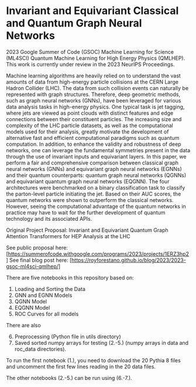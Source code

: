 # Invariant and Equivariant Classical and Quantum Graph Neural Networks

2023 Google Summer of Code (GSOC) Machine Learning for Science (ML4SCI) Quantum Machine Learning for High Energy Physics (QMLHEP).
This work is currently under review in the 2023 NeurIPS Proceedings.

Machine learning algorithms are heavily relied on to understand the vast amounts of data from high-energy particle collisions at the CERN Large Hadron Collider (LHC). The data from such collision events can naturally be represented with graph structures. Therefore, deep geometric methods, such as graph neural networks (GNNs), have been leveraged for various data analysis tasks in high-energy physics. One typical task is jet tagging, where jets are viewed as point clouds with distinct features and edge connections between their constituent particles. The increasing size and complexity of the LHC particle datasets, as well as the computational models used for their analysis, greatly motivate the development of alternative fast and efficient computational paradigms such as quantum computation. In addition, to enhance the validity and robustness of deep networks, one can leverage the fundamental symmetries present in the data through the use of invariant inputs and equivariant layers. In this paper, we perform a fair and comprehensive comparison between classical graph neural networks (GNNs) and equivariant graph neural networks (EGNNs) and their quantum counterparts: quantum graph neural networks (QGNNs) and equivariant quantum graph neural networks (EQGNN). The four architectures were benchmarked on a binary classification task to classify the parton-level particle initiating the jet. Based on their AUC scores, the quantum networks were shown to outperform the classical networks. However, seeing the computational advantage of the quantum networks in practice may have to wait for the further development of quantum technology and its associated APIs. 

Original Project Proposal: Invariant and Equivariant Quantum Graph Attention Transformers for HEP Analysis at the LHC

See public proposal here: [https://summerofcode.withgoogle.com/programs/2023/projects/1ERZ3hp2]
See final blog post here: [https://royforestano.github.io/blog/2023/2023-gsoc-ml4sci-qmlhep/]

There are five notebooks in this repository based on:

1. Loading and Sorting the Data
2. GNN and EGNN Models
3. QGNN Model
4. EQGNN Model
5. ROC Curves for all models

There are also

6. Preprocessing (Python file in utils directory)
7. Saved sorted numpy arrays for testing (2.-5.)  (numpy arrays in data and roc_data directories).

To run the first notebook (1.), you need to download the 20 Pythia 8 files and uncomment the first few lines reading in the 20 data files.

The other notebooks (2.-5.) can be run using (6.-7.).
